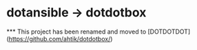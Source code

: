 dotansible -> dotdotbox
=======================


*** This project has been renamed and moved to [DOTDOTDOT] (https://github.com/ahtik/dotdotbox/)
